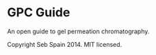 GPC Guide
=========

An open guide to gel permeation chromatography.

Copyright Seb Spain 2014. MIT licensed.
